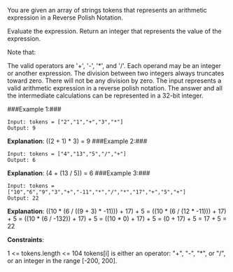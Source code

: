 You are given an array of strings tokens that represents an arithmetic expression in a Reverse Polish Notation.

Evaluate the expression. Return an integer that represents the value of the expression.

Note that:

The valid operators are '+', '-', '*', and '/'.
Each operand may be an integer or another expression.
The division between two integers always truncates toward zero.
There will not be any division by zero.
The input represents a valid arithmetic expression in a reverse polish notation.
The answer and all the intermediate calculations can be represented in a 32-bit integer.
 

###Example 1:###
```
Input: tokens = ["2","1","+","3","*"]
Output: 9
```
**Explanation**: ((2 + 1) * 3) = 9
###Example 2:###
```
Input: tokens = ["4","13","5","/","+"]
Output: 6
```
**Explanation**: (4 + (13 / 5)) = 6
###Example 3:###
```
Input: tokens = ["10","6","9","3","+","-11","*","/","*","17","+","5","+"]
Output: 22
```
**Explanation**: ((10 * (6 / ((9 + 3) * -11))) + 17) + 5
= ((10 * (6 / (12 * -11))) + 17) + 5
= ((10 * (6 / -132)) + 17) + 5
= ((10 * 0) + 17) + 5
= (0 + 17) + 5
= 17 + 5
= 22
 

**Constraints**:

1 <= tokens.length <= 104
tokens[i] is either an operator: "+", "-", "*", or "/", or an integer in the range [-200, 200].
